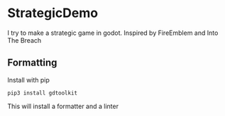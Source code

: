 # StrategicDemo
I try to make a strategic game in godot. Inspired by FireEmblem and Into The Breach

## Formatting
Install with pip
```
pip3 install gdtoolkit
```
This will install a formatter and a linter